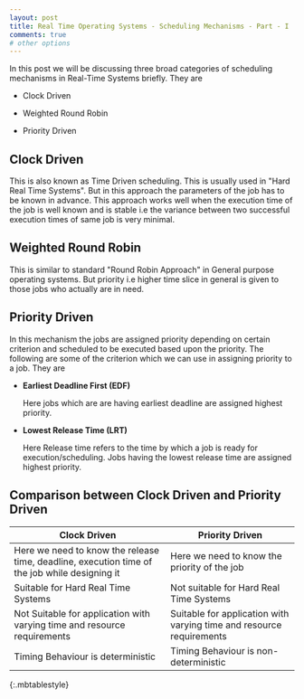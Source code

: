 ```yaml
---
layout: post
title: Real Time Operating Systems - Scheduling Mechanisms - Part - I
comments: true
# other options
---
```


In this post we will be discussing three broad categories of scheduling mechanisms in Real-Time Systems briefly. They are

* Clock Driven 

* Weighted Round Robin

* Priority Driven




## __Clock Driven__

This is also known as Time Driven scheduling. This is usually used in "Hard Real Time Systems". But in this approach the parameters of the job has to be known in advance. This approach works well when the execution time of the job is well known and is stable i.e the variance between two successful execution times of same job is very minimal.

## __Weighted Round Robin__

This is similar to standard "Round Robin Approach" in General purpose operating systems. But priority i.e higher time slice in general is given to those jobs who actually are in need.

## __Priority Driven__

In this mechanism the jobs are assigned priority depending on certain criterion and scheduled to be executed based upon the priority. The following are some of the criterion which we can use in assigning priority to a job. They are

* __Earliest Deadline First (EDF)__

    Here jobs which are are having earliest deadline are assigned highest priority.
    
* __Lowest Release Time (LRT)__

    Here Release time refers to the time by which a job is ready for execution/scheduling. Jobs having the lowest release time are assigned highest priority.

## __Comparison between Clock Driven and Priority Driven__


| **Clock Driven** | **Priority Driven** |
| ----------|--------|
| Here we need to know the release time, deadline, execution time of the job while designing it | Here we need to know the priority of the job |
| Suitable for Hard Real Time Systems  |  Not suitable for Hard Real Time Systems
| Not Suitable for application with varying time and resource requirements | Suitable for application with varying time and resource requirements |
| Timing Behaviour is deterministic | Timing Behaviour is non-deterministic |
{:.mbtablestyle}
